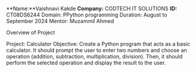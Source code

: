 **Name:**Vaishnavi Kakde
**Company:** CODTECH IT SOLUTIONS
**ID:** CT08DS6244
Domain: PPython programming
Duration: August to September 2024
Mentor: Muzammil Ahmed

Overview of Project

Project: Calculator 
Objective: Create a Python program that acts as a basic calculator. It should prompt the user to
enter two numbers and choose an operation (addition, subtraction, multiplication,
division). Then, it should perform the selected operation and display the result to the
user.
